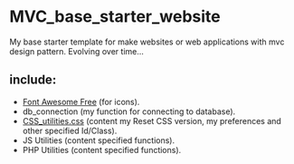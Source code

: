 # MVC_base_starter_website
My base starter template for make websites or web applications with mvc design pattern. Evolving over time...

## include:
 - <a href="https://fontawesome.com/">Font Awesome Free</a> (for icons).
 - db_connection (my function for connecting to database).
 - <a href="https://github.com/StephaneJDeschamps/CSS_utilities.css">CSS_utilities.css</a> (content my Reset CSS version, my preferences and other specified Id/Class). 
 - JS Utilities (content specified functions).
 - PHP Utilities (content specified functions).

